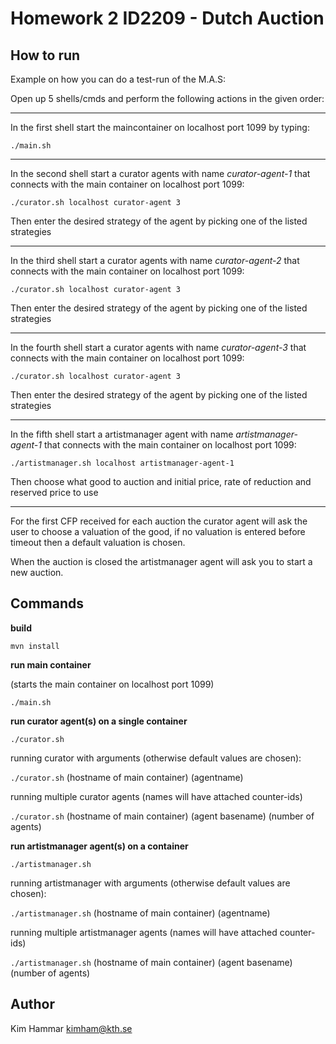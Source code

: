# Homework 2 ID2209 - Dutch Auction

## How to run

Example on how you can do a test-run of the M.A.S:

Open up 5 shells/cmds and perform the following actions in the given order:

---

In the first shell start the maincontainer on localhost port 1099 by typing:
 
 `./main.sh`
 
---
 
In the second shell start a curator agents with name *curator-agent-1* that connects with the main container on localhost port 1099:

`./curator.sh localhost curator-agent 3`

Then enter the desired strategy of the agent by picking one of the listed strategies

---

In the third shell start a curator agents with name *curator-agent-2* that connects with the main container on localhost port 1099:

`./curator.sh localhost curator-agent 3`

Then enter the desired strategy of the agent by picking one of the listed strategies

---

In the fourth shell start a curator agents with name *curator-agent-3* that connects with the main container on localhost port 1099:

`./curator.sh localhost curator-agent 3`

Then enter the desired strategy of the agent by picking one of the listed strategies

---

In the fifth shell start a artistmanager agent with name *artistmanager-agent-1* that connects with the main container on localhost port 1099:

`./artistmanager.sh localhost artistmanager-agent-1`

Then choose what good to auction and initial price, rate of reduction and reserved price to use

---

For the first CFP received for each auction the curator agent will ask the user to choose a valuation of the good, if no valuation is entered before timeout then a default valuation is chosen. 

When the auction is closed the artistmanager agent will ask you to start a new auction.
 
## Commands

**build** 

`mvn install`

**run main container**

(starts the main container on localhost port 1099)

`./main.sh`

**run curator agent(s) on a single container**

`./curator.sh`

running curator with arguments (otherwise default values are chosen):

`./curator.sh` (hostname of main container) (agentname)

running multiple curator agents (names will have attached counter-ids)

`./curator.sh` (hostname of main container) (agent basename) (number of agents)

**run artistmanager agent(s) on a container**

`./artistmanager.sh`

running artistmanager with arguments (otherwise default values are chosen):

`./artistmanager.sh` (hostname of main container) (agentname)

running multiple artistmanager agents (names will have attached counter-ids)

`./artistmanager.sh` (hostname of main container) (agent basename) (number of agents)


## Author

Kim Hammar  <kimham@kth.se>
